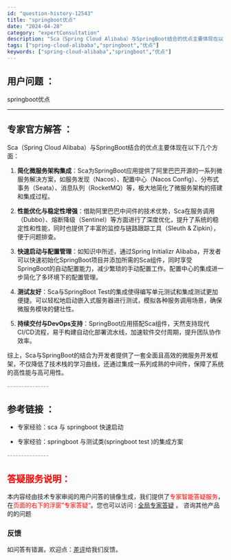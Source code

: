 ```yaml
---
id: "question-history-12543"
title: "springboot优点"
date: "2024-04-28"
category: "expertConsultation"
description: "Sca（Spring Cloud Alibaba）与SpringBoot结合的优点主要体现在以下几个方面：1. **简化微服务架构集成**：Sca为SpringBoot应用提供了阿里巴巴开源的一系列微服务解决方案，如服务发现（Nacos）、配置中心（Nacos Config）、分布式事务（Seata"
tags: ["spring-cloud-alibaba","springboot","优点"]
keywords: ["spring-cloud-alibaba","springboot","优点"]
---
```


## 用户问题 ： 
 springboot优点  

---------------
## 专家官方解答 ：

Sca（Spring Cloud Alibaba）与SpringBoot结合的优点主要体现在以下几个方面：

1. **简化微服务架构集成**：Sca为SpringBoot应用提供了阿里巴巴开源的一系列微服务解决方案，如服务发现（Nacos）、配置中心（Nacos Config）、分布式事务（Seata）、消息队列（RocketMQ）等，极大地简化了微服务架构的搭建和集成过程。

2. **性能优化与稳定性增强**：借助阿里巴巴中间件的技术优势，Sca在服务调用（Dubbo）、熔断降级（Sentinel）等方面进行了深度优化，提升了系统的稳定性和性能，同时也提供了丰富的监控与链路跟踪工具（Sleuth & Zipkin），便于问题排查。

3. **快速启动与配置管理**：如知识中所述，通过Spring Initializr Alibaba，开发者可以快速初始化SpringBoot项目并添加所需的Sca组件，同时享受SpringBoot的自动配置能力，减少繁琐的手动配置工作。配置中心的集成进一步简化了多环境下的配置管理。

4. **测试友好**：Sca与SpringBoot Test的集成使得编写单元测试和集成测试更加便捷。可以轻松地启动嵌入式服务器进行测试，模拟各种服务调用场景，确保微服务模块的健壮性。

5. **持续交付与DevOps支持**：SpringBoot应用搭配Sca组件，天然支持现代CI/CD流程，易于构建自动化部署流水线，加速软件交付周期，提升团队协作效率。

综上，Sca与SpringBoot的结合为开发者提供了一套全面且高效的微服务开发框架，不仅降低了技术栈的学习曲线，还通过集成一系列成熟的中间件，保障了系统的高性能与高可用性。


<font color="#949494">---------------</font> 


## 参考链接 ：

* 专家经验：sca 与 springboot 快速启动 
 
 * 专家经验：springboot 与测试类(springboot test )的集成方案 


 <font color="#949494">---------------</font> 
 


## <font color="#FF0000">答疑服务说明：</font> 

本内容经由技术专家审阅的用户问答的镜像生成，我们提供了<font color="#FF0000">专家智能答疑服务</font>，在<font color="#FF0000">页面的右下的浮窗”专家答疑“</font>。您也可以访问 : [全局专家答疑](https://answer.opensource.alibaba.com/docs/intro) 。 咨询其他产品的的问题

### 反馈
如问答有错漏，欢迎点：[差评](https://ai.nacos.io/user/feedbackByEnhancerGradePOJOID?enhancerGradePOJOId=12636)给我们反馈。
